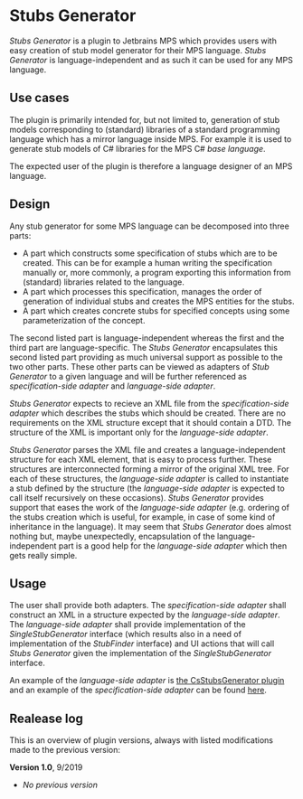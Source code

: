 # Stubs Generator

*Stubs Generator* is a plugin to Jetbrains MPS which provides users with easy creation of stub model
generator for their MPS language. *Stubs Generator* is language-independent and as such it can be
used for any MPS language.

## Use cases

The plugin is primarily intended for, but not limited to, generation of stub models corresponding to
(standard) libraries of a standard programming language which has a mirror language inside MPS. For
example it is used to generate stub models of C# libraries for the MPS C# *base language*.

The expected user of the plugin is therefore a language designer of an MPS language.

## Design

Any stub generator for some MPS language can be decomposed into three parts:
- A part which constructs some specification of stubs which are to be created. This can be for
example a human writing the specification manually or, more commonly, a program exporting this
information from (standard) libraries related to the language.
- A part which processes this specification, manages the order of generation of individual
stubs and creates the MPS entities for the stubs.
- A part which creates concrete stubs for specified concepts using some parameterization of
the concept.

The second listed part is language-independent whereas the first and the third part are
language-specific. The *Stubs Generator* encapsulates this second listed part providing as much
universal support as possible to the two other parts. These other parts can be viewed as adapters of
*Stub Generator* to a given language and will be further referenced as *specification-side adapter*
and *language-side adapter*.

*Stubs Generator* expects to recieve an XML file from the *specification-side adapter* which
describes the stubs which should be created. There are no requirements on the XML structure except
that it should contain a DTD. The structure of the XML is important only for the *language-side
adapter*.

*Stubs Generator* parses the XML file and creates a language-independent structure for each XML
element, that is easy to process further. These structures are interconnected forming a mirror of
the original XML tree. For each of these structures, the *language-side adapter* is called to
instantiate a stub defined by the structure (the *language-side adapter* is expected to call itself
recursively on these occasions). *Stubs Generator* provides support that eases the work of the
*language-side adapter* (e.g. ordering of the stubs creation which is useful, for example, in case
of some kind of inheritance in the language). It may seem that *Stubs Generator* does almost nothing
but, maybe unexpectedly, encapsulation of the language-independent part is a good help for the
*language-side adapter* which then gets really simple.

## Usage

The user shall provide both adapters. The *specification-side adapter* shall construct an XML in
a structure expected by the *language-side adapter*. The *language-side adapter* shall provide
implementation of the *SingleStubGenerator* interface (which results also in a need of
implementation of the *StubFinder* interface) and UI actions that will call *Stubs Generator*
given the implementation of the *SingleStubGenerator* interface.

An example of the *language-side adapter* is
[the CsStubsGenerator plugin](https://github.com/wirthma/CsStubsGenerator)
and an example of the *specification-side adapter* can be found
[here](https://github.com/Zeman-Dalibor/DotNetLibraryExporter).

## Realease log

This is an overview of plugin versions, always with listed modifications made to the previous
version:

**Version 1.0**, 9/2019
- *No previous version*
